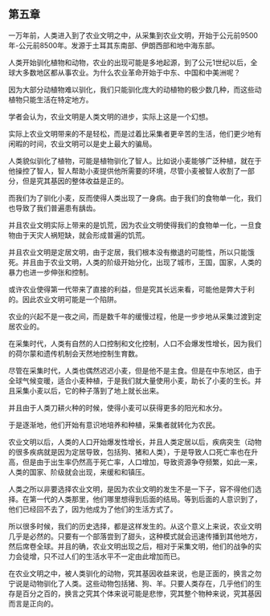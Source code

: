 <h2>第五章</h2><p data-pid="mXIuwHj1">一万年前，人类进入到了农业文明之中，从采集到农业文明，开始于公元前9500年-公元前8500年。发源于土耳其东南部、伊朗西部和地中海东部。</p><p data-pid="BgxeUOnk">人类开始驯化植物和动物，农业的出现可能是多地起源，到了公元1世纪以后，全球大多数地区都从事农业。为什么农业革命开始于中东、中国和中美洲呢？</p><p data-pid="lGsH6sJ3">因为大部分动植物难以驯化，我们只能驯化庞大的动植物的极少数几种，而这些动植物只能生活在特定地方。</p><p data-pid="u_v_x5P3">学者会认为，农业文明是人类文明的进步，实际上这是一个幻想。</p><p data-pid="T_ZjQ2Nl">实际上农业文明带来的不是轻松，而是过着比采集者更辛苦的生活，他们更少地有闲暇的时间，农业文明可以是史上最大的骗局。</p><p data-pid="VWBTTS-H">人类貌似驯化了植物，可能是植物驯化了智人。比如说小麦能够广泛种植，就在于他操控了智人，智人帮助小麦提供他所需要的环境，尽管小麦被智人收割了一部分，但是究其基因的整体收益是正的。</p><p data-pid="XknYHdG9">而我们为了驯化小麦，反而使得人类出现了一身病。由于我们的食物单一化，我们也导致了我们普遍患有龋齿。</p><p data-pid="9yp7Ov40">并且农业文明实际上带来的是饥荒，因为农业文明使得我们的食物单一化，一旦食物由于天灾人祸短缺，就会形成普遍的饥荒。</p><p data-pid="l9bSBF4A">并且农业文明是定居文明，由于定居，我们根本没有撤退的可能性，所以只能饿死。并且由于农业文明，人类的阶级开始分化，出现了城市，王国，国家，人类的暴力也进一步伸张和控制。</p><p data-pid="GCtZCMTb">或许农业使得第一代带来了直接的利益，但是究其长远来看，可能他是弊大于利的。因此农业文明可能是一个陷阱。</p><p data-pid="0m-iOOIG">农业的兴起不是一夜之间，而是数千年的缓慢过程，他是一步步地从采集过渡到定居农业的。</p><p data-pid="C3M1VlW9">在采集时代，人类有自然的人口控制和文化控制，人口不会爆发性增长，因为我们的荷尔蒙和遗传机制会天然地控制生育数。</p><p data-pid="wYO3bZRT">尽管在采集时代，人类也偶然迟迟小麦，但是他不是主食。但是在中东地区，由于全球气候变暖，适合小麦种植，于是我们就大量使用小麦，助长了小麦的生长。并且采集小麦以后，它的种子落到了地上就长出来。</p><p data-pid="9vOz9VGe">并且由于人类刀耕火种的时候，使得小麦可以获得更多的阳光和水分。</p><p data-pid="L-oBM9XW">于是逐渐地，他们开始有意识地培养和种植，采集者就转化为农民。</p><p data-pid="a0QRWdBj">农业文明以后，人类的人口开始爆发性增长，并且人类定居以后，疾病突生（动物的很多疾病就是因为定居导致，包括狗、猪和人类），于是导致人口死亡率也在升高，但是由于出生率仍然高于死亡率，人口增加，导致资源争夺频繁，如此一来，人类的国家、阶级就会出现，来缓和和镇压。</p><p data-pid="KdITllTQ">人类之所以非要选择农业文明，是因为农业文明的发生不是一下子，容不得他们选择。在第一代的人类那里，他们哪里想得到后面的结局。等到后面的人意识到了，他们已经回不去了，因为他成为了他们的生活方式了。</p><p data-pid="CqcSBlN1">所以很多时候，我们的历史选择，都是这样发生的。从这个意义上来说，农业文明几乎是必然的。只要有一个部落尝到了甜头，这种模式就会迅速传播到其他地方，然后席卷全球。并且的确，农业文明出现之后，相对于采集文明，他们的战争的实力会徒增，只不过人们的生活水平不一定由此增加而已。</p><p data-pid="S-Qv-rux">在农业文明之中，被人类驯化的动物，究其基因收益来说，也是正面的，换言之勿宁说是动物驯化了人类。这些动物包括猪、狗、羊。只要人类存在，几乎他们的生存是百分之百的，换言之究其个体来说可能是悲惨，究其整个物种来说，究其基因而言是正向的。</p><p></p><p></p><p></p><p></p><p></p>